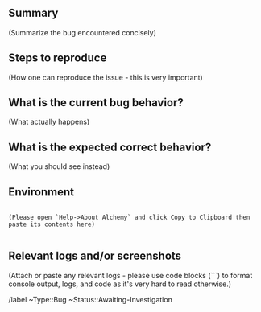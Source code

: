 ## Summary
(Summarize the bug encountered concisely)

## Steps to reproduce
(How one can reproduce the issue - this is very important)

## What is the current bug behavior?
(What actually happens)

## What is the expected correct behavior?
(What you should see instead)

## Environment
```

(Please open `Help->About Alchemy` and click Copy to Clipboard then paste its contents here)


```
## Relevant logs and/or screenshots
(Attach or paste any relevant logs - please use code blocks (```) to format console output,
logs, and code as it's very hard to read otherwise.)


/label ~Type::Bug ~Status::Awaiting-Investigation
